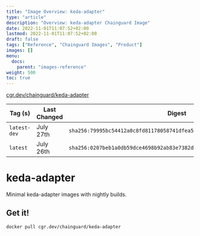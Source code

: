 ```yaml
---
title: "Image Overview: keda-adapter"
type: "article"
description: "Overview: keda-adapter Chainguard Image"
date: 2022-11-01T11:07:52+02:00
lastmod: 2022-11-01T11:07:52+02:00
draft: false
tags: ["Reference", "Chainguard Images", "Product"]
images: []
menu:
  docs:
    parent: "images-reference"
weight: 500
toc: true
---
```


[cgr.dev/chainguard/keda-adapter](https://github.com/chainguard-images/images/tree/main/images/keda-adapter)

| Tag (s)       | Last Changed | Digest                                                                    |
|---------------|--------------|---------------------------------------------------------------------------|
|  `latest-dev` | July 27th    | `sha256:79995bc54412a0c8fd81178058741dfea54d2a726c4ca0f8d8256afd3de4a20c` |
|  `latest`     | July 26th    | `sha256:0207beb1a0db59dce4698b92ab83e7382d1a82c4fc73af2d7fb266267f663cff` |

# keda-adapter

Minimal keda-adapter images with nightly builds.

## Get it!

```shell
docker pull cgr.dev/chainguard/keda-adapter
```
